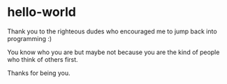 # hello-world

Thank you to the righteous dudes who encouraged me to jump back into programming :)

You know who you are but maybe not because you are the kind of people who think of others first.

Thanks for being you.
